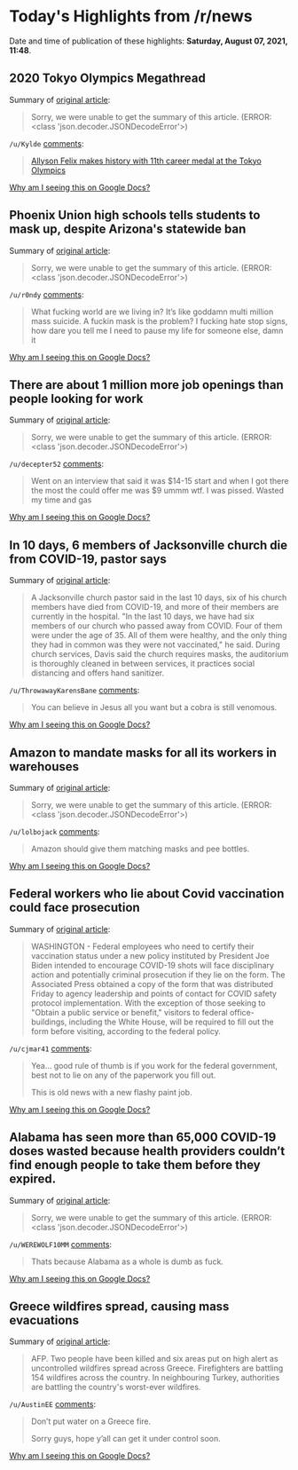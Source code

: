 # Today's Highlights from /r/news

Date and time of publication of these highlights: **Saturday, August 07, 2021, 11:48**.

## 2020 Tokyo Olympics Megathread

Summary of [original article](https://www.reddit.com/r/news/comments/ooqc6i/2020_tokyo_olympics_megathread/):

> Sorry, we were unable to get the summary of this article. (ERROR: <class 'json.decoder.JSONDecodeError'>)

`/u/Kylde` [comments](https://www.reddit.com/r/news/comments/ooqc6i/2020_tokyo_olympics_megathread/):

> [Allyson Felix makes history with 11th career medal at the Tokyo Olympics](https://abcnews.go.com/Sports/allyson-felix-make-history-tokyo-olympics/story?id=79020930)

[Why am I seeing this on Google Docs?](https://docs.google.com/document/d/1Dc6We63vOXIZsc0op-Bt4abqkYjXzOigalQqFxmvvbM/edit?usp=sharing)

## Phoenix Union high schools tells students to mask up, despite Arizona's statewide ban

Summary of [original article](https://abcnews.go.com/US/phoenix-union-high-schools-tells-students-mask-arizonas/story?id=79314299):

> Sorry, we were unable to get the summary of this article. (ERROR: <class 'json.decoder.JSONDecodeError'>)

`/u/r0ndy` [comments](https://www.reddit.com/r/news/comments/ozs7tb/phoenix_union_high_schools_tells_students_to_mask/):

> What fucking world are we living in? It’s like goddamn multi million mass suicide. A fuckin mask is the problem? I fucking hate stop signs, how dare you tell me I need to pause my life for someone else, damn it

[Why am I seeing this on Google Docs?](https://docs.google.com/document/d/1Dc6We63vOXIZsc0op-Bt4abqkYjXzOigalQqFxmvvbM/edit?usp=sharing)

## There are about 1 million more job openings than people looking for work

Summary of [original article](https://www.cnbc.com/2021/08/07/there-are-about-1-million-more-job-openings-than-people-looking-for-work.html):

> Sorry, we were unable to get the summary of this article. (ERROR: <class 'json.decoder.JSONDecodeError'>)

`/u/decepter52` [comments](https://www.reddit.com/r/news/comments/oztu8f/there_are_about_1_million_more_job_openings_than/):

> Went on an interview that said it was $14-15 start and when I got there the most the could offer me was $9 ummm wtf. I was pissed. Wasted my time and gas

[Why am I seeing this on Google Docs?](https://docs.google.com/document/d/1Dc6We63vOXIZsc0op-Bt4abqkYjXzOigalQqFxmvvbM/edit?usp=sharing)

## In 10 days, 6 members of Jacksonville church die from COVID-19, pastor says

Summary of [original article](https://www.news4jax.com/news/local/2021/08/06/in-10-days-6-members-of-jacksonville-church-die-from-covid-19-pastor-says/?outputType=amp&__twitter_impression=true):

> A Jacksonville church pastor said in the last 10 days, six of his church members have died from COVID-19, and more of their members are currently in the hospital. "In the last 10 days, we have had six members of our church who passed away from COVID. Four of them were under the age of 35. All of them were healthy, and the only thing they had in common was they were not vaccinated," he said. During church services, Davis said the church requires masks, the auditorium is thoroughly cleaned in between services, it practices social distancing and offers hand sanitizer.

`/u/ThrowawayKarensBane` [comments](https://www.reddit.com/r/news/comments/ozr1un/in_10_days_6_members_of_jacksonville_church_die/):

> You can believe in Jesus all you want but a cobra is still venomous.

[Why am I seeing this on Google Docs?](https://docs.google.com/document/d/1Dc6We63vOXIZsc0op-Bt4abqkYjXzOigalQqFxmvvbM/edit?usp=sharing)

## Amazon to mandate masks for all its workers in warehouses

Summary of [original article](https://apnews.com/article/business-health-coronavirus-pandemic-7c6bb7d8f9887f4f8bafb1c4e0eef8f5):

> Sorry, we were unable to get the summary of this article. (ERROR: <class 'json.decoder.JSONDecodeError'>)

`/u/lolbojack` [comments](https://www.reddit.com/r/news/comments/ozsmcv/amazon_to_mandate_masks_for_all_its_workers_in/):

> Amazon should give them matching masks and pee bottles.

[Why am I seeing this on Google Docs?](https://docs.google.com/document/d/1Dc6We63vOXIZsc0op-Bt4abqkYjXzOigalQqFxmvvbM/edit?usp=sharing)

## Federal workers who lie about Covid vaccination could face prosecution

Summary of [original article](https://www.nbcnews.com/news/us-news/federal-workers-who-lie-about-covid-vaccination-could-face-prosecution-n1276247):

> WASHINGTON - Federal employees who need to certify their vaccination status under a new policy instituted by President Joe Biden intended to encourage COVID-19 shots will face disciplinary action and potentially criminal prosecution if they lie on the form. The Associated Press obtained a copy of the form that was distributed Friday to agency leadership and points of contact for COVID safety protocol implementation. With the exception of those seeking to "Obtain a public service or benefit," visitors to federal office-buildings, including the White House, will be required to fill out the form before visiting, according to the federal policy.

`/u/cjmar41` [comments](https://www.reddit.com/r/news/comments/ozlpmp/federal_workers_who_lie_about_covid_vaccination/):

> Yea... good rule of thumb is if you work for the federal government, best not to lie on any of the paperwork you fill out.
> 
> This is old news with a new flashy paint job.

[Why am I seeing this on Google Docs?](https://docs.google.com/document/d/1Dc6We63vOXIZsc0op-Bt4abqkYjXzOigalQqFxmvvbM/edit?usp=sharing)

## Alabama has seen more than 65,000 COVID-19 doses wasted because health providers couldn’t find enough people to take them before they expired.

Summary of [original article](https://www.wsfa.com/2021/08/07/more-than-65000-vaccine-doses-wasted-because-low-uptake/):

> Sorry, we were unable to get the summary of this article. (ERROR: <class 'json.decoder.JSONDecodeError'>)

`/u/WEREWOLF10MM` [comments](https://www.reddit.com/r/news/comments/ozxrzg/alabama_has_seen_more_than_65000_covid19_doses/):

> Thats because Alabama as a whole is dumb as fuck.

[Why am I seeing this on Google Docs?](https://docs.google.com/document/d/1Dc6We63vOXIZsc0op-Bt4abqkYjXzOigalQqFxmvvbM/edit?usp=sharing)

## Greece wildfires spread, causing mass evacuations

Summary of [original article](https://www.bbc.com/news/world-europe-58124129):

> AFP. Two people have been killed and six areas put on high alert as uncontrolled wildfires spread across Greece. Firefighters are battling 154 wildfires across the country. In neighbouring Turkey, authorities are battling the country's worst-ever wildfires.

`/u/AustinEE` [comments](https://www.reddit.com/r/news/comments/ozsot8/greece_wildfires_spread_causing_mass_evacuations/):

> Don’t put water on a Greece fire. 
> 
> Sorry guys, hope y’all can get it under control soon.

[Why am I seeing this on Google Docs?](https://docs.google.com/document/d/1Dc6We63vOXIZsc0op-Bt4abqkYjXzOigalQqFxmvvbM/edit?usp=sharing)

